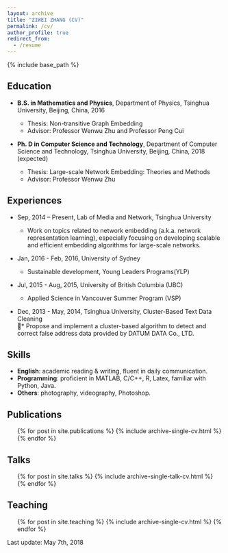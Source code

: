 ```yaml
---
layout: archive
title: "ZIWEI ZHANG (CV)"
permalink: /cv/
author_profile: true
redirect_from:
  - /resume
---
```


{% include base_path %}

Education
-----
* **B.S. in Mathematics and Physics**, Department of Physics, Tsinghua University, Beijing, China, 2016
  * Thesis: Non-transitive Graph Embedding
  * Advisor: Professor Wenwu Zhu and Professor Peng Cui
  
* **Ph. D in Computer Science and Technology**, Department of Computer Science and Technology, Tsinghua University, Beijing, China, 2018 (expected)
  * Thesis: Large-scale Network Embedding: Theories and Methods
  * Advisor: Professor Wenwu Zhu
  
Experiences
-----
* Sep, 2014 – Present, Lab of Media and Network, Tsinghua University
  * Work on topics related to network embedding (a.k.a. network representation learning), especially focusing on developing scalable and efficient embedding algorithms for large-scale networks.

* Jan, 2016 - Feb, 2016, University of Sydney
  * Sustainable development, Young Leaders Programs(YLP)
  
* Jul, 2015 - Aug, 2015, University of British Columbia (UBC)
  * Applied Science in Vancouver Summer Program (VSP)
  
* Dec, 2013 - May, 2014, Tsinghua University, Cluster-Based Text Data Cleaning                            
*	Propose and implement a cluster-based algorithm to detect and correct false address data provided by DATUM DATA Co., LTD.
  
Skills
-----
* **English**: academic reading & writing, fluent in daily communication.
* **Programming**: proficient in MATLAB, C/C++, R, Latex, familiar with Python, Java. 
* **Others**: photography, videography, Photoshop.

Publications
-----
  <ul>{% for post in site.publications %}
    {% include archive-single-cv.html %}
  {% endfor %}</ul>
  
Talks
-----
  <ul>{% for post in site.talks %}
    {% include archive-single-talk-cv.html %}
  {% endfor %}</ul>
  
Teaching
-----
  <ul>{% for post in site.teaching %}
    {% include archive-single-cv.html %}
  {% endfor %}</ul>

Last update: May 7th, 2018
